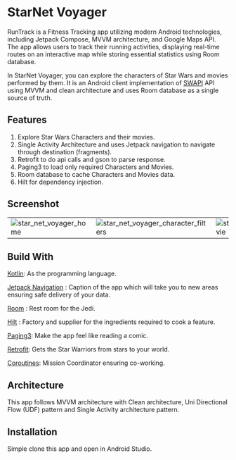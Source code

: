 # StarNet Voyager

RunTrack is a Fitness Tracking app utilizing modern Android technologies, including
Jetpack Compose, MVVM architecture, and Google Maps API. The app allows users to
track their running activities, displaying real-time routes on an interactive map
while storing essential statistics using Room database.

In StarNet Voyager, you can explore the characters of Star Wars and movies performed by them.
It is an Android client implementation of [SWAPI](https://swapi.dev/documentation)
API using MVVM and clean architecture and uses Room database as a single source of truth.

## Features

1. Explore Star Wars Characters and their movies.
2. Single Activity Architecture and uses Jetpack navigation to navigate
   through destination (fragments).
3. Retrofit to do api calls and gson to parse response.
4. Paging3 to load only required Characters and Movies.
5. Room database to cache Characters and Movies data.
6. Hilt for dependency injection.

## Screenshot

|                                                                                                                                            |                                                                                                                                                         |                                                                                                                                             |
|--------------------------------------------------------------------------------------------------------------------------------------------|---------------------------------------------------------------------------------------------------------------------------------------------------------|---------------------------------------------------------------------------------------------------------------------------------------------|
| ![star_net_voyager_home](https://github.com/sDevPrem/star-net-voyager-android-swapi/assets/130966261/05d390b2-6a62-4af6-aa87-05365ad75ba3) | ![star_net_voyager_character_filters](https://github.com/sDevPrem/star-net-voyager-android-swapi/assets/130966261/36c7cdfd-4cd3-485d-9d63-87e08780b534) | ![star_net_voyager_movie](https://github.com/sDevPrem/star-net-voyager-android-swapi/assets/130966261/1fa2c774-c822-4384-b70f-d0d8a12b9c52) |

## Build With

[Kotlin](https://kotlinlang.org/):
As the programming language.

[Jetpack Navigation](https://developer.android.com/guide/navigation) :
Caption of the app which will take you to new areas ensuring safe delivery of your data.

[Room](https://developer.android.com/jetpack/androidx/releases/room) :
Rest room for the Jedi.

[Hilt](https://developer.android.com/training/dependency-injection/hilt-android) :
Factory and supplier for the ingredients required to cook a feature.

[Paging3](https://developer.android.com/topic/libraries/architecture/paging/v3-overview):
Make the app feel like reading a comic.

[Retrofit](https://square.github.io/retrofit):
Gets the Star Warriors from stars to your world.

[Coroutines](https://developer.android.com/kotlin/coroutines):
Mission Coordinator ensuring co-working.

## Architecture

This app follows MVVM architecture with Clean architecture, Uni Directional Flow (UDF) pattern
and Single Activity architecture pattern.

## Installation

Simple clone this app and open in Android Studio.

